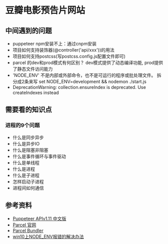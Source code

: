 # 豆瓣电影预告片网站

## 中间遇到的问题
- puppeteer npm安装不上：通过cnpm安装
- 项目如何支持装饰器(@controller('api/xxx'))的用法
- 项目如何支持postcss(写postcss.config.js配置文件即可)
- parcel 的dev和prod模式有何区别？
    dev模式提供了动态编译功能, prod提供了静态文件访问能力
- 'NODE_ENV' 不是内部或外部命令，也不是可运行的程序或批处理文件。
    拆分成2条来写
    set NODE_ENV=development && nodemon ./start.js
- DeprecationWarning: collection.ensureIndex is deprecated. Use createIndexes instead

## 需要看的知识点
### 进程的9个问题
- 什么是同步异步
- 什么是异步IO
- 什么是阻塞非阻塞
- 什么是事件循环与事件驱动  
- 什么是单线程
- 什么是进程
- 什么是子进程
- 怎样启动子进程
- 进程间如何通信



## 参考资料
- [Puppeteer APIv1.11 中文版](https://yq.aliyun.com/articles/607102)
- [Parcel 官网](https://zh.parceljs.org/getting_started.html)
- [Parcel Bundler](https://zh.parceljs.org/api.html#bundler)
- [win10上NODE_ENV报错的解决办法](https://www.jianshu.com/p/d0ea266c8e14)